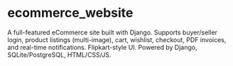 # ecommerce_website
A full-featured eCommerce site built with Django. Supports buyer/seller login, product listings (multi-image), cart, wishlist, checkout, PDF invoices, and real-time notifications. Flipkart-style UI. Powered by Django, SQLite/PostgreSQL, HTML/CSS/JS.
